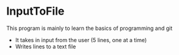 # InputToFile
This program is mainly to learn the basics of programming and git
  - It takes in input from the user (5 lines, one at a time)
  - Writes lines to a text file
